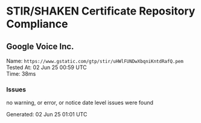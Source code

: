 # STIR/SHAKEN Certificate Repository Compliance

## Google Voice Inc.

Name: `https://www.gstatic.com/gtp/stir/uHWlFUNDwXbqniKntdRafQ.pem`\
Tested At: 02 Jun 25 00:59 UTC\
Time: 38ms

### Issues

no warning, or error, or notice date level issues were found

Generated: 02 Jun 25 01:01 UTC